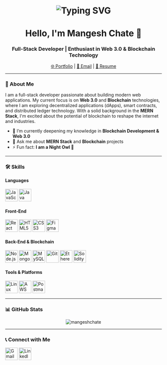 

<h1 align="center">
  <img src="https://readme-typing-svg.herokuapp.com?font=Fira+Code&size=30&duration=3000&pause=1000&color=2F80ED&center=true&vCenter=true&width=435&lines=Hello%2C+I'm+Mangesh+Chate;Full-Stack+Developer;Blockchain+Enthusiast" alt="Typing SVG" />
</h1>
<h1 align="center">Hello, I'm Mangesh Chate 👋</h1>
<h3 align="center">Full-Stack Developer | Enthusiast in Web 3.0 & Blockchain Technology</h3>

<p align="center">
  <a href="https://mangeshchate.netlify.app/" target="_blank">🌐 Portfolio</a> |
  <a href="mailto:mbchate08@gmail.com">📧 Email</a> |
  <a href="https://drive.google.com/file/d/1s7Aw-5oGLPaN_2rfPuEd04CnM9fXmRN8/view?usp=sharing" target="_blank">📄 Resume</a>
</p>

---

### 🚀 About Me
I am a full-stack developer passionate about building modern web applications. My current focus is on **Web 3.0** and **Blockchain** technologies, where I am exploring decentralized applications (dApps), smart contracts, and distributed ledger technology. With a solid background in the **MERN Stack**, I'm excited about the potential of blockchain to reshape the internet and industries.

- 🌱 I’m currently deepening my knowledge in **Blockchain Development & Web 3.0**
- 💬 Ask me about **MERN Stack** and **Blockchain** projects
- ⚡ Fun fact: **I am a Night Owl 🦉**

---

### 🛠️ Skills

#### **Languages**
<p align="left">
  <img src="https://img.icons8.com/color/48/000000/javascript--v1.png" alt="JavaScript" height="40"/> 
  <img src="https://img.icons8.com/color/48/000000/java-coffee-cup-logo--v1.png" alt="Java" height="40"/> 
</p>

#### **Front-End**
<p align="left">
  <img src="https://img.icons8.com/color/48/000000/react-native.png" alt="React" height="40"/> 
  <img src="https://img.icons8.com/color/48/000000/html-5--v1.png" alt="HTML5" height="40"/> 
  <img src="https://img.icons8.com/color/48/000000/css3.png" alt="CSS3" height="40"/> 
  <img src="https://img.icons8.com/color/48/000000/figma.png" alt="Figma" height="40"/> 
</p>

#### **Back-End & Blockchain**
<p align="left">
  <img src="https://img.icons8.com/color/48/000000/nodejs.png" alt="Node.js" height="40"/> 
  <img src="https://img.icons8.com/color/48/000000/mongodb.png" alt="MongoDB" height="40"/> 
  <img src="https://img.icons8.com/color/48/000000/mysql-logo.png" alt="MySQL" height="40"/> 
  <img src="https://img.icons8.com/color/48/000000/git.png" alt="Git" height="40"/> 
  <img src="https://img.icons8.com/color/48/000000/ethereum.png" alt="Ethereum" height="40"/>
  <img src="https://img.icons8.com/fluency/48/000000/solidity.png" alt="Solidity" height="40"/>
</p>

#### **Tools & Platforms**
<p align="left">
  <img src="https://img.icons8.com/color/48/000000/linux.png" alt="Linux" height="40"/> 
  <img src="https://img.icons8.com/color/48/000000/amazon-web-services.png" alt="AWS" height="40"/> 
  <img src="https://img.icons8.com/color/48/000000/postman-api.png" alt="Postman" height="40"/> 
</p>

---

### 📊 GitHub Stats

<p align="center">
  <img src="https://github-readme-stats.vercel.app/api/top-langs?username=mangeshchate&show_icons=true&locale=en&layout=compact" alt="mangeshchate" />
</p>

---

### 📞 Connect with Me

<p align="left">
  <a href="mailto:mbchate08@gmail.com" target="_blank"><img src="https://img.icons8.com/color/48/000000/gmail--v1.png" alt="Gmail" height="40"/></a>
  <a href="https://www.linkedin.com/in/mangeshchate/" target="_blank"><img src="https://img.icons8.com/color/48/000000/linkedin.png" alt="LinkedIn" height="40"/></a>
</p>

